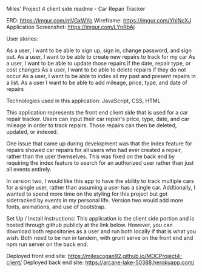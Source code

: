 Miles' Project 4 client side readme - Car Repair Tracker

ERD: https://imgur.com/mVGxWYo
Wireframe: https://imgur.com/YhlNcXJ
Application Screenshot: https://imgur.com/LYnRbAj

User stories:

As a user, I want to be able to sign up, sign in, change password, and sign out.
As a user, I want to be able to create new repairs to track for my car
As a user, I want to be able to update those repairs if the date, repair type, or cost changes
As a user, I want to be able to delete repairs if they do not occur
As a user, I want to be able to index all my past and present repairs in a list.
As a user I want to be able to add mileage, price, type, and date of repairs

Technologies used in this application: JavaScript, CSS, HTML

This application represents the front end client side that is used for a car repair tracker.  Users can input their car repair's price, type, date, and car mileage in order to track repairs.  Those repairs can then be deleted, updated, or indexed.

One issue that came up during development was that the index feature for repairs showed car repairs for all users who had ever created a repair, rather than the user themselves.  This was fixed on the back end by requiring the index feature to search for an authorized user rather than just all events entirely.

In version two, I would like this app to have the ability to track multiple cars for a single user, rather than assuming a user has a single car.  Addtionally, I wanted to spend more time on the styling for this project but got sidetracked by events in my personal life.  Version two would add more fonts, animations, and use of bootstrap.

Set Up / Install Instructions: This application is the client side portion and is hosted through github publicly at the link below.  However, you can download both repositories as a user and run both locally if that is what you wish.  Both need to be run in tandem, with grunt serve on the front end and npm run server on the back end.

Deployed front end site: https://milescogan92.github.io/MDCProject4-client/
Deployed back end site: https://arcane-lake-50388.herokuapp.com/
